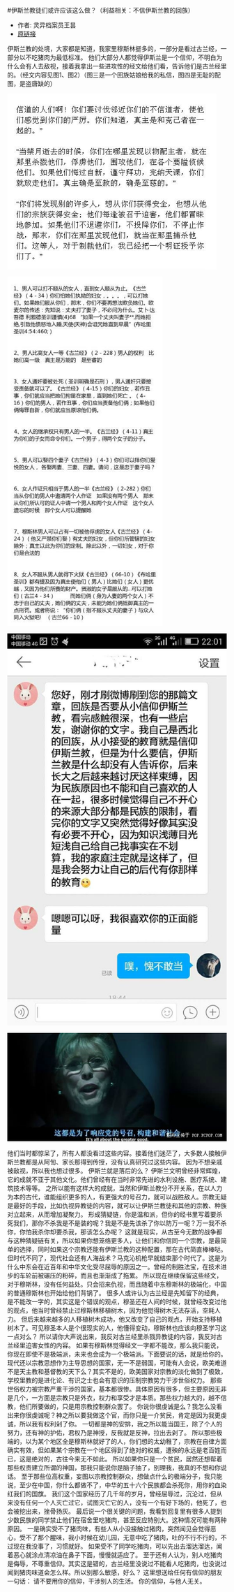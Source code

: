 #伊斯兰教徒们或许应该这么做？（利益相关：不信伊斯兰教的回族）

* 作者: 灵异档案员王昙
* [原链接](http://weibo.com/2981083181/DtPBhjmoX)

伊斯兰教的处境，大家都是知道，我家里穆斯林挺多的，一部分是看过古兰经，一部分以不吃猪肉为最低标准。
他们大部分人都觉得伊斯兰是一个信仰，不明白为什么会有人去敌视，接着我拿出一些进攻性的经文给他们看，告诉他们是古兰经里的。（经文内容见图1、图2）（图三是一个回族姑娘给我的私信，图四是无耻的配图，是盗唐缺的）

![](imgs/01.jpg)

![](imgs/02.jpg)

![](imgs/03.jpg)

![](imgs/04.jpg)

他们当时都惊呆了，所有人都没看过这些内容。接着他们迷茫了，大多数人接触伊斯兰教都是从阿訇、家长那得到传授，没有认真研究过这些内容。
因为不想亲戚被敌视，所以我也想过很多。
伊斯兰就是落后的么？
伊斯兰文明曾经非常辉煌，它的成就不亚于其他文化。他们曾经有在当时非常先进的水利设施、医疗系统、建筑技术等等。
之所以能有这样大的成就，当然和伊斯兰教分不开关系，在以人力为本的古代，谁能组织更多的人，有更强大的号召力，就可以战胜敌人。宗教无疑是最好的手段，比如仇视异教徒的内容，就可以让伊斯兰教徒和其他的宗教、种族对立起来，从而增加凝聚力。
形成猜疑链，你是温和派，但你的经书里写着要杀死我们，那你不杀我是不是装的呢？我是不是先该杀了你以防万一呢？万一我不杀你，你怕我杀你却要杀我，那该怎么办呢？
这就是现实，从古至今无数的战争都与这种猜疑链有关，所以如果你想笼络更多人，让他们和你信同一个宗教，是最简单的选择，同时如果这个宗教还能有伊斯兰教的这种配置，那在古代简直棒棒哒。
但时代不同了，现代社会还有人海战术？马克沁机枪早就结束那个时代了。这是为什么中东会在近百年和中华文化受尽屈辱的原因之一。曾经的制胜法宝，在技术进步的车轮前被碾压的粉碎，而且也渐渐成了拖累。
所以现在继续保留这些经文，对于穆斯林，没有任何益处。只会招来仇视，而且随着中东穆斯林的极端化，中国的普通穆斯林也开始给他们背锅了。
很多人或许认为古兰经是先知留下的经典，是不能改一字的，其实这是个错误的观点，穆圣还在人间的时候，就曾经改变过他的观点，他当时曾经禁止过穆斯林移植树木，因为他觉得树木无法存活，空耗人力。
但后来越来越多的人移植树木成功，他又改变了自己的观点，开始支持移植树木了。可见穆圣本人是个很现实的人，他懂得变动，穆斯林也应该向穆圣学习这一点对么？
所以请你大声说出来，我反对古兰经里杀戮异教徒的内容，我反对古兰经里迫害女性的内容。
如果有穆斯林觉得经文一字都不能改，那么我只能说，你现在即使不是极端派，未来也会成为一个极端派。下面要说的话，就是给你的。
现代还以宗教思想作为主导思想的国家，无一不是弱国，可能有人会说，欧美难道不是天主教和基督教的天下么？其实不是的，欧美国家对宗教的淡化做到了极致，学校里教的是进化论、有识之士也会有意识的压制宗教势力干涉世俗权力。
那些世俗权力被宗教严重干涉的国家，基本都很惨。具体原因有很多，但主要原因无非是几个，一方面是宗教只是外衣，权力和享受才是本质。那些权力越大的，越不信教，他们所要做的，只是用宗教控制群众罢了。
你说你很虔诚是么？我怎么没看出来你很虔诚呢？神之所以要我做这个官，而你只是一介贫民，肯定是因为我更虔诚，所以我有权利剁了你。
一切都是神的安排，我之所以能当国王，除了个人的努力，还有神的护佑，君权乃是神授，反我就是反神，拉出去剁了。
所以那些极端的，以为某个地区全是穆斯林就好了的人，你们想的太幼稚了，宗教在自律方面确实有效，但如果某个宗教在一个地区得到了绝对的权威，遭殃的永远是老百姓而已，这是绝对的，古往今来无不如此。
所以如果你只是一个贫民，居然还想帮着那些权贵建立所谓的神国，那我只能说你是脑子抽了，别理我，我真的不想和你说话。
至于那些位高权重，妄图以宗教控制群众，想做点什么的极端分子，我只能说，至少在中国，你什么都做不了，中华的五十六个民族都会杀死你，用你的血染红我们的国旗。
我们这个国家经历了几千年的岁月，曾经屈辱过，沉沦过，但从来没有任何一个人灭亡过它，试图灭亡它的人，没有一个有好下场的，他死了，也会被挖出来，挫骨扬灰。
最后说一个很关键的问题，我看到回复里有很多人提到少数民族的同学禁止他们在宿舍里吃猪肉，甚至反应特别大。这种情况可能有两种原因。
一是确实受不了猪肉味，有些人从小没接触过猪肉，突然闻见会觉得恶心，受不了那个腥味，我小时候在幼儿园，无意中吃了猪肉，吐的不行不行的，不过现在我没事了，习惯就好。
如果受不了同学吃猪肉，可以先出去溜达溜达，闻着恶心就涂点清凉油在鼻子下面，慢慢就适应了。
至于还有人认为，别人吃猪肉是侮辱，不尊重信仰。其实这是错的，古兰经里没说过不能看人吃猪肉，也没说过闻到猪肉味道会怎么样。所以别那么敏感，好么？
这里想送给任何有信仰的朋友一句话：
请不要用你的信仰，干涉别人的生活。
你的信仰，与他人无关。

